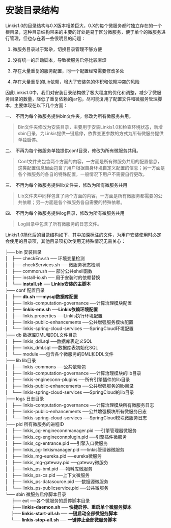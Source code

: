 安装目录结构
============

Linkis1.0的目录结构与0.X版本相差巨大，0.X的每个微服务都时独立存在的一个根目录，这种目录结构带来的主要的好处是易于区分微服务，便于单个的微服务进行管理，但也存在着一些很明显的问题：

1.  微服务目录过于繁杂，切换目录管理不够方便

2.  没有统一的启动脚本，导致微服务启停比较麻烦

3.  存在大量重复的服务配置，同一个配置经常需要修改多处

4.  存在大量重复的Lib依赖，增大了安装包的体积和依赖冲突的风险

因此Linkis1.0中，我们对安装目录结构做了极大程度的优化和调整，减少了微服务目录的数量，降低了重复依赖的jar包，尽可能复用了配置文件和微服务管理脚本，主要体现在以下几个方面：

一、  不再为每个微服务提供bin文件夹，修改为所有微服务共用。

>   Bin文件夹修改为安装目录，主要用于安装Linkis1.0和检查环境状态，新增sbin目录，为Linkis提供一键启停，依靠变更参数的方式为所有微服务提供单独启停。

二、  不再为每个微服务单独提供conf目录，修改为所有微服务共用。

>   Conf文件夹包含两个方面的内容，一方面是所有微服务共用的配置信息，这类配置信息里面包含了用户根据自身环境自定义配置的信息；另一方面是各个微服务的各自的特殊配置，一般情况下用户不需要自行更改。

三、  不再为每个微服务提供lib文件夹，修改为所有微服务共用

>   Lib文件夹中同样包含了两个方面的内容，一方面是所有微服务都需要的公共依赖；另一方面是各个微服务各自需要的特殊依赖。

四、  不再为每个微服务提供log目录，修改为所有微服务共用

>   Log目录中包含了所有微服务的日志文件。

Linkis1.0简化后的目录结构如下，其中加深标注的文件，为用户安装使用时必定会使用的目录项，其他目录项初次使用无特殊情况无需关心：

├── bin 安装目录  
│   ├── checkEnv.sh ── 环境变量检测  
│   ├── checkServices.sh ── 微服务状态检测  
│   ├── common.sh ── 部分公共shell函数  
│   ├── install-io.sh ── 用于安装时的依赖替换  
│   └── **install.sh** ── **Linkis安装的主脚本**  
├── conf 配置目录  
│   ├── **db.sh** ──**mysql数据库配置**  
│   ├── linkis-computation-governance ──计算治理模块配置  
│   ├── **linkis-env.sh** ──**Linkis依赖环境配置**  
│   ├── linkis.properties ──Linkis执行环境配置  
│   ├── linkis-public-enhancements ──公共增强服务模块配置  
│   └── linkis-spring-cloud-services ──SpringCloud环境配置  
├── db 数据库DML和DDL文件目录  
│   ├── linkis\_ddl.sql ──数据库表定义SQL  
│   ├── linkis\_dml.sql ──数据库表初始化SQL  
│   └── module ──包含各个微服务的DML和DDL文件  
├── lib lib目录  
│   ├── linkis-commons ──公共依赖包  
│   ├── linkis-computation-governance ──计算治理模块的lib目录  
│   ├── linkis-engineconn-plugins ──所有引擎插件的lib目录  
│   ├── linkis-public-enhancements ──公共增强服务的lib目录  
│   └── linkis-spring-cloud-services ──SpringCloud的lib目录  
├── logs 日志目录  
│   ├── linkis-computation-governance ──计算治理模块所有微服务日志  
│   ├── linkis-public-enhancements ──公共增强模块所有微服务日志  
│   └── linkis-spring-cloud-services ──SpringCloud模块微服务日志  
├── pid 所有微服务的进程ID  
│   ├── linkis\_cg-engineconnmanager.pid ──引擎管理器微服务  
│   ├── linkis\_cg-engineconnplugin.pid ──引擎插件微服务  
│   ├── linkis\_cg-entrance.pid ──引擎入口微服务  
│   ├── linkis\_cg-linkismanager.pid ──linkis管理器微服务  
│   ├── linkis\_mg-eureka.pid ──eureka微服务  
│   ├── linkis\_mg-gateway.pid ──gateway微服务  
│   ├── linkis\_ps-bml.pid ──物料库微服务  
│   ├── linkis\_ps-cs.pid ──上下文微服务  
│   ├── linkis\_ps-datasource.pid ──数据源微服务  
│   └── linkis\_ps-publicservice.pid ──公共微服务  
└── sbin 微服务启停脚本目录  
     ├── ext ──各个微服务的启停脚本目录  
     ├── **linkis-daemon.sh** ── **快捷启停、重启单个微服务脚本**  
 &ensp;  ├── **linkis-start-all.sh** ── **一键启动全部微服务脚本**  
 &ensp;&ensp; └── **linkis-stop-all.sh** ── **一键停止全部微服务脚本**
